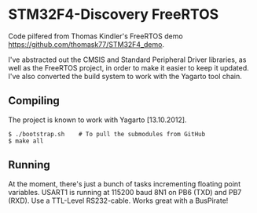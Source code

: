 STM32F4-Discovery FreeRTOS
==========================

Code pilfered from Thomas Kindler's FreeRTOS demo <https://github.com/thomask77/STM32F4_demo>.

I've abstracted out the CMSIS and Standard Peripheral Driver libraries, as well as the FreeRTOS project, in order to make it easier to keep it updated.  I've also converted the build system to work with the Yagarto tool chain.


Compiling
---------

The project is known to work with Yagarto [13.10.2012].

    $ ./bootstrap.sh    # To pull the submodules from GitHub
    $ make all


Running
-------

At the moment, there's just a bunch of tasks incrementing floating point variables. USART1 is running at 115200 baud 8N1 on PB6 (TXD) and PB7 (RXD). Use a TTL-Level RS232-cable.  Works great with a BusPirate!
